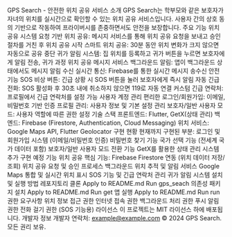 GPS Search - 안전한 위치 공유 서비스
소개
GPS Search는 학부모와 같은 보호자가 자녀의 위치를 실시간으로 확인할 수 있는 위치 공유 서비스입니다. 사용자 간의 상호 동의 기반으로 작동하여 프라이버시를 존중하면서도 안전을 보장합니다.
주요 기능
위치 공유 시스템
요청 기반 위치 공유: 메시지 서비스를 통해 위치 공유 요청을 보내고 승인 절차를 거친 후 위치 공유 시작
스마트 위치 공유: 30분 동안 위치 변화가 크지 않으면 자동으로 공유 중단
귀가 알림 시스템: 집 위치를 등록하고 귀가 버튼을 누르면 보호자에게 알림 전송, 귀가 과정 위치 공유
메시지 서비스
백그라운드 알림: 앱이 백그라운드 상태에서도 메시지 알림 수신
실시간 통신: Firebase를 통한 실시간 메시지 송수신
안전 기능
SOS 비상 버튼: 긴급 상황 시 SOS 버튼을 눌러 보호자에게 즉시 알림
자동 긴급 전화: SOS 활성화 후 30초 내에 취소하지 않으면 119로 자동 연결
커스텀 긴급 연락처: 프로필에서 긴급 연락처를 설정 가능
사용자 계정 관리
편리한 로그인/회원가입: 이메일, 비밀번호 기반 인증
프로필 관리: 사용자 정보 및 기본 설정 관리
보호자/일반 사용자 모드: 사용자 역할에 따른 권한 설정
기술 스택
프론트엔드: Flutter, GetX(상태 관리)
백엔드: Firebase (Firestore, Authentication, Cloud Messaging)
위치 서비스: Google Maps API, Flutter Geolocator
구현 현황
현재까지 구현된 부분:
로그인 및 회원가입 시스템 (이메일/비밀번호 인증)
비밀번호 찾기 기능
국가 선택 기능 (전세계 국가 데이터 포함)
보호자/일반 사용자 모드 전환 기능
GetX를 활용한 상태 관리 시스템
추가 구현 예정 기능
위치 공유 핵심 기능:
Firebase Firestore 연동 (위치 데이터 저장/조회)
위치 공유 요청 및 승인 프로세스
백그라운드 위치 추적 및 알림 서비스
Google Maps 통합 및 실시간 위치 표시
SOS 기능 및 긴급 연락처 관리
귀가 알림 시스템
설치 및 실행 방법
레포지토리 클론
Apply to README.md
Run
gps_seach
의존성 패키지 설치
Apply to README.md
Run
get
앱 실행
Apply to README.md
Run
run
권한 요구사항
위치 정보 접근 권한
인터넷 접속 권한
백그라운드 처리 권한
푸시 알림 권한
전화 걸기 권한 (SOS 기능용)
라이선스
이 프로젝트는 MIT 라이선스 하에 배포됩니다.
개발자 정보
개발자 연락처: example@example.com
© 2024 GPS Search. 모든 권리 보유.
